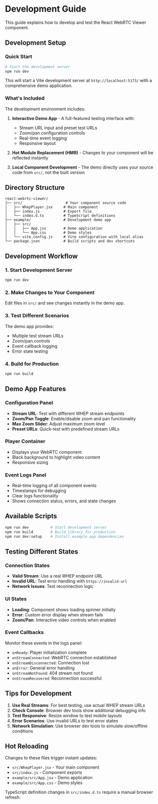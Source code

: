 # Development Guide

This guide explains how to develop and test the React WebRTC Viewer component.

## Development Setup

### Quick Start

```bash
# Start the development server
npm run dev
```

This will start a Vite development server at `http://localhost:5173/` with a comprehensive demo application.

### What's Included

The development environment includes:

1. **Interactive Demo App** - A full-featured testing interface with:
   - Stream URL input and preset test URLs
   - Zoom/pan configuration controls
   - Real-time event logging
   - Responsive layout

2. **Hot Module Replacement (HMR)** - Changes to your component will be reflected instantly

3. **Local Component Development** - The demo directly uses your source code from `src/`, not the built version

## Directory Structure

```
react-webrtc-viewer/
├── src/                    # Your component source code
│   ├── WhepPlayer.jsx     # Main component
│   ├── index.js           # Export file
│   └── index.d.ts         # TypeScript definitions
├── example/               # Development demo app
│   ├── src/
│   │   ├── App.jsx        # Demo application
│   │   └── App.css        # Demo styles
│   └── vite.config.js     # Vite configuration with local alias
└── package.json           # Build scripts and dev shortcuts
```

## Development Workflow

### 1. Start Development Server
```bash
npm run dev
```

### 2. Make Changes to Your Component
Edit files in `src/` and see changes instantly in the demo app.

### 3. Test Different Scenarios
The demo app provides:
- Multiple test stream URLs
- Zoom/pan controls
- Event callback logging
- Error state testing

### 4. Build for Production
```bash
npm run build
```

## Demo App Features

### Configuration Panel
- **Stream URL**: Test with different WHEP stream endpoints
- **Zoom/Pan Toggle**: Enable/disable zoom and pan functionality
- **Max Zoom Slider**: Adjust maximum zoom level
- **Preset URLs**: Quick-test with predefined stream URLs

### Player Container
- Displays your WebRTC component
- Black background to highlight video content
- Responsive sizing

### Event Logs Panel
- Real-time logging of all component events
- Timestamps for debugging
- Clear logs functionality
- Shows connection status, errors, and state changes

## Available Scripts

```bash
npm run dev          # Start development server
npm run build        # Build library for production
npm run dev:setup    # Install example app dependencies
```

## Testing Different States

### Connection States
- **Valid Stream**: Use a real WHEP endpoint URL
- **Invalid URL**: Test error handling with `https://invalid-url`
- **Network Issues**: Test reconnection logic

### UI States
- **Loading**: Component shows loading spinner initially
- **Error**: Custom error display when stream fails
- **Zoom/Pan**: Interactive video controls when enabled

### Event Callbacks
Monitor these events in the logs panel:
- `onReady`: Player initialization complete
- `onStreamConnected`: WebRTC connection established
- `onStreamDisconnected`: Connection lost
- `onError`: General error handling
- `onStreamNotFound`: 404 stream not found
- `onStreamRecovered`: Reconnection successful

## Tips for Development

1. **Use Real Streams**: For best testing, use actual WHEP stream URLs
2. **Check Console**: Browser dev tools show additional debugging info
3. **Test Responsive**: Resize window to test mobile layouts
4. **Error Scenarios**: Use invalid URLs to test error states
5. **Network Simulation**: Use browser dev tools to simulate slow/offline conditions

## Hot Reloading

Changes to these files trigger instant updates:
- `src/WhepPlayer.jsx` - Your main component
- `src/index.js` - Component exports
- `example/src/App.jsx` - Demo application
- `example/src/App.css` - Demo styles

TypeScript definition changes in `src/index.d.ts` require a manual browser refresh.